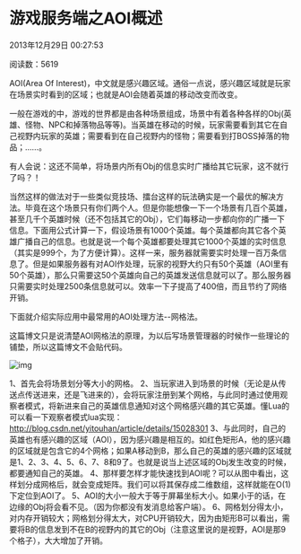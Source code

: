 # 游戏服务端之AOI概述

2013年12月29日 00:27:53

阅读数：5619

AOI(Area Of Interest)，中文就是感兴趣区域。通俗一点说，感兴趣区域就是玩家在场景实时看到的区域；也就是AOI会随着英雄的移动改变而改变。

一般在游戏的中，游戏的世界都是由各种场景组成，场景中有着各种各样的Obj(英雄、怪物、NPC和掉落物品等等)。当英雄在移动的时候，玩家需要看到其它在自己视野内玩家的英雄；需要看到在自己视野内的怪物；需要看到打BOSS掉落的物品；……。

有人会说：这还不简单，将场景内所有Obj的信息实时广播给其它玩家，这不就行了吗？！

当然这样的做法对于一些类似竞技场、擂台这样的玩法确实是一个最优的解决方法。毕竟在这个场景只有你们两个人。但是你能想像一下一个场景有几百个英雄，甚至几千个英雄时候（还不包括其它的Obj），它们每移动一步都向你的广播一下信息。下面用公式计算一下，假设场景有1000个英雄。每个英雄都向其它各个英雄广播自己的信息。也就是说一个每个英雄都要处理其它1000个英雄的实时信息（其实是999个，为了方便计算）。这样一来，服务器就需要实时处理一百万条信息了。但是如果服务器有对AOI作处理，玩家的视野大约只有50个英雄（AOI里有50个英雄），那么只需要这50个英雄向自己的英雄发送信息就可以了。那么服务器只需要实时处理2500条信息就可以。效率一下子提高了400倍，而且节约了网络开销。

下面就介绍实际应用中最常用的AOI处理方法--网格法。

这篇博文只是说清楚AOI网格法的原理，为以后写场景管理器的时候作一些理论的铺垫，所以这篇博文不会贴代码。

![img](https://img-blog.csdn.net/20131229005013781?watermark/2/text/aHR0cDovL2Jsb2cuY3Nkbi5uZXQveWl0b3VoYW4=/font/5a6L5L2T/fontsize/400/fill/I0JBQkFCMA==/dissolve/70/gravity/SouthEast)

1、首先会将场景划分等大小的网格。
2、当玩家进入到场景的时候（无论是从传送点传送进来，还是飞进来的），会将玩家注册到某个网格，与此同时通过使用观察者模式，将新进来自己的英雄信息通知对这个网格感兴趣的其它英雄。懂Lua的可以看一下观察者模式lua实现：<http://blog.csdn.net/yitouhan/article/details/15028301>
3、与此同时，自己的英雄也有感兴趣的区域（AOI），因为感兴趣是相互的。如红色矩形A，他的感兴趣的区域就是包含它的4个网格；如果A移动到B，那么自己的英雄的感兴趣的区域就是1、2、3、4、5、6、7、8和9了。也就是说当上述区域的Obj发生改变的时候，都要通知自己的英雄。
4、那样要怎样才能快速找到AOI呢？可以从图中看出，这样划分成网格后，就会变成矩阵。我们可以将其保存成二维数组，这样就能在O(1)下定位到AOI了。
5、AOI的大小一般大于等于屏幕坐标大小。如果小于的话，在边缘的Obj将会看不见。（因为你都没有发消息给客户端）。
6、网格划分得太小，对内存开销较大；网格划分得太大，对CPU开销较大，因为由矩形B可以看出，需要将B的信息发到不在B的视野内的其它的Obj（注意这里说的是视野，AOI是那9个格子），大大增加了开销。